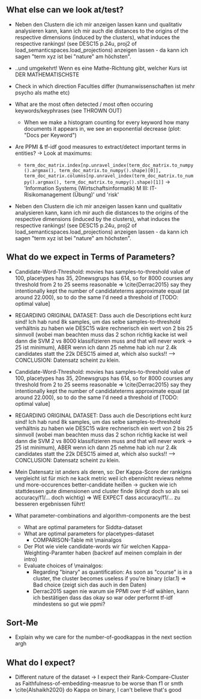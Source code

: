 

## What else can we look at/test? 

* Neben den Clustern die ich mir anzeigen lassen kann und qualitativ analysieren kann, kann ich mir auch die distances to the origins of the respective dimensions (induced by the clusters), what induces the respective rankings! (see DESC15 p.24u, proj2 of load_semanticspaces.load_projections) anzeigen lassen - da kann ich sagen "term xyz ist bei "nature" am höchsten".
* ..und umgekehrt! Wenn es eine Mathe-Richtung gibt, welcher Kurs ist DER MATHEMATISCHSTE

* Check in which direction Faculties differ (humanwissenschaften ist mehr psycho als mathe etc)
* What are the most often detected / most often occuring keywords/keyphrases (see THROWN OUT)
    * When we make a histogram counting for every keyword how many documents it appears in, we see an exponential decrease (plot: "Docs per Keyword")
* Are PPMI & tf-idf good measures to extract/detect important terms in entities? -> Look at maximums:
    * `term_doc_matrix.index[np.unravel_index(term_doc_matrix.to_numpy().argmax(), term_doc_matrix.to_numpy().shape)[0]], term_doc_matrix.columns[np.unravel_index(term_doc_matrix.to_numpy().argmax(), term_doc_matrix.to_numpy().shape)[1]]` → 'Information Systems (Wirtschaftsinformatik) M III: IT-Risikomanagement (Übung)' und 'risk'
* Neben den Clustern die ich mir anzeigen lassen kann und qualitativ analysieren kann, kann ich mir auch die distances to the origins of the respective dimensions (induced by the clusters), what induces the respective rankings! (see DESC15 p.24u, proj2 of load_semanticspaces.load_projections) anzeigen lassen - da kann ich sagen "term xyz ist bei "nature" am höchsten".


## What do we expect in Terms of Parameters?


* Candidate-Word-Threshold: movies has samples-to-threshold value of 100, placetypes has 35, 20newsgrups has 614, so for 8000 courses any threshold from 2 to 25 seems reasonable => \cite{Derrac2015} say they intentionally kept the number of candidateterms approximate equal (at around 22.000), so to do the same I'd need a threshold of [TODO: optimal value]
* REGARDING ORIGINAL DATASET: Dass auch die Descriptions echt kurz sind! Ich hab rund 8k samples, um das selbe samples-to-threshold verhältnis zu haben wie DESC15 wäre rechnerisch ein wert von 2 bis 25 sinnvoll (wobei man beachten muss das 2 schon richtig kacke ist weil dann die SVM 2 vs 8000 klassifizieren muss and that will never work -> 25 ist minimum), ABER wenn ich dann 25 nehme hab ich nur 2.4k candidates statt the 22k DESC15 aimed at, which also sucks!! --> CONCLUSION: Datensatz scheint zu klein.
* Candidate-Word-Threshold: movies has samples-to-threshold value of 100, placetypes has 35, 20newsgrups has 614, so for 8000 courses any threshold from 2 to 25 seems reasonable => \cite{Derrac2015} say they intentionally kept the number of candidateterms approximate equal (at around 22.000), so to do the same I'd need a threshold of [TODO: optimal value]
* REGARDING ORIGINAL DATASET: Dass auch die Descriptions echt kurz sind! Ich hab rund 8k samples, um das selbe samples-to-threshold verhältnis zu haben wie DESC15 wäre rechnerisch ein wert von 2 bis 25 sinnvoll (wobei man beachten muss das 2 schon richtig kacke ist weil dann die SVM 2 vs 8000 klassifizieren muss and that will never work -> 25 ist minimum), ABER wenn ich dann 25 nehme hab ich nur 2.4k candidates statt the 22k DESC15 aimed at, which also sucks!! --> CONCLUSION: Datensatz scheint zu klein.

* Mein Datensatz ist anders als deren, so: Der Kappa-Score der rankigns vergleicht ist für mich ne kack metric weil ich ebennicht reviews nehme und more-occurences better-candidate heißen -> gucken wie ich stattdessen gute dimensionen und cluster finde (klingt doch so als sei accuracy/f1/... doch wichtig) => WE EXPECT dass accuracy/f1/... zu besseren ergebnissen führt!
* What parameter-combinations and algorithm-components are the best 
	* What are optimal parameters for Siddta-dataset
	* What are optimal parameters for placetypes-dataset
		* COMPARISON-Table mit \mainalgos
	* Der Plot wie viele candidate-words wir für welchen Kappa-Weighting-Paramter haben (backref auf meinen complain in der intro)
	* Evaluate choices of \mainalgos:
		* Regarding "binary" as quantification: As soon as "course" is in a cluster, the cluster becomes useless if you're binary  (clar.1) => Bad choice (zeigt sich das auch in den Daten)
		* Derrac2015 sagen nie warum sie PPMI over tf-idf wählen, kann ich bestätigen dass das okay so war oder performt tf-idf mindestens so gut wie ppmi?



## Sort-Me

* Explain why we care for the number-of-goodkappas in the next section argh


## What do I expect?

* Different nature of the dataset -> I expect their Rank-Compare-Cluster as Faithfulness-of-embedding-measrue to be worse than f1 or smth
* \cite{Alshaikh2020} do Kappa on binary, I can't believe that's good
